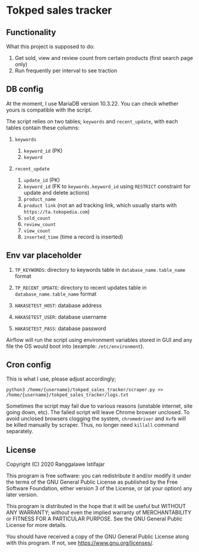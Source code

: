 # Tokped sales tracker
## Functionality
What this project is supposed to do:
1. Get sold, view and review count from certain products (first search page only)
2. Run frequently per interval to see traction

## DB config
At the moment, I use MariaDB version 10.3.22. You can check whether yours is compatible with the script.

The script relies on two tables; `keywords` and `recent_update`, with each tables contain these columns:

1. `keywords`
    1. `keyword_id` (PK)
    2. `keyword`

2. `recent_update`
    1. `update_id` (PK)
    2. `keyword_id` (FK to `keywords.keyword_id` using `RESTRICT` constraint for update and delete actions)
    3. `product_name`
    4. `product link` (not an ad tracking link, which usually starts with `https://ta.tokopedia.com`)
    5. `sold_count`
    6. `review_count`
    7. `view_count`
    8. `inserted_time` (time a record is inserted)

## Env var placeholder
1. `TP_KEYWORDS`: directory to keywords table in `database_name.table_name` format

2. `TP_RECENT_UPDATE`: directory to recent updates table in `database_name.table_name` format

3. `HAKASETEST_HOST`: database address

4. `HAKASETEST_USER`: database username

5. `HAKASETEST_PASS`: database password

Airflow will run the script using environment variables stored in GUI and any file the OS would boot into (example: `/etc/environment`).

## Cron config
This is what I use, please adjust accordingly;

`python3 /home/{username}/tokped_sales_tracker/scraper.py >> /home/{username}/tokped_sales_tracker/logs.txt`

Sometimes the script may fail due to various reasons (unstable internet, site going down, etc). The failed script will leave Chrome browser unclosed. To avoid unclosed browsers clogging the system, `chromedriver` and `Xvfb` will be killed manually by scraper. Thus, no longer need `killall` command separately.

## License
Copyright (C) 2020 Ranggalawe Istifajar

This program is free software: you can redistribute it and/or modify it under the terms of the GNU General Public License as published by the Free Software Foundation, either version 3 of the License, or (at your option) any later version.

This program is distributed in the hope that it will be useful but WITHOUT ANY WARRANTY; without even the implied warranty of MERCHANTABILITY or FITNESS FOR A PARTICULAR PURPOSE.  See the GNU General Public License for more details.

You should have received a copy of the GNU General Public License along with this program.  If not, see https://www.gnu.org/licenses/.